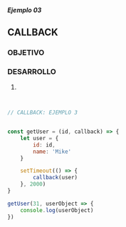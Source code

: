 ##### Ejemplo 03
## CALLBACK 

### OBJETIVO


### DESARROLLO
1. 

```javascript


// CALLBACK: EJEMPLO 3


const getUser = (id, callback) => {
    let user = {
        id: id,
        name: 'Mike'
    }

    setTimeout(() => {
        callback(user)
    }, 2000)
}

getUser(31, userObject => {
    console.log(userObject)
})




```
